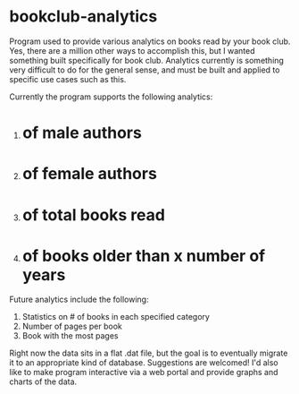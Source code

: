 # bookclub-analytics
Program used to provide various analytics on books read by your book club.  Yes, there are a million other ways to accomplish this, but I wanted something built specifically for book club.  Analytics currently is something very difficult to do for the general sense, and must be built and applied to specific use cases such as this.

Currently the program supports the following analytics:
1) # of male authors
2) # of female authors
3) # of total books read
4) # of books older than x number of years


Future analytics include the following:
1) Statistics on # of books in each specified category
2) Number of pages per book
3) Book with the most pages

Right now the data sits in a flat .dat file, but the goal is to eventually migrate it to an appropriate kind of database. Suggestions are welcomed!  I'd also like to make program interactive via a web portal and provide graphs and charts of the data.
